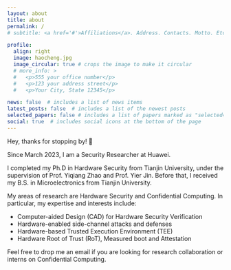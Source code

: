 ```yaml
---
layout: about
title: about
permalink: /
# subtitle: <a href='#'>Affiliations</a>. Address. Contacts. Motto. Etc.

profile:
  align: right
  image: haocheng.jpg
  image_circular: true # crops the image to make it circular
  # more_info: >
  #   <p>555 your office number</p>
  #   <p>123 your address street</p>
  #   <p>Your City, State 12345</p>

news: false  # includes a list of news items
latest_posts: false  # includes a list of the newest posts
selected_papers: false # includes a list of papers marked as "selected={true}"
social: true  # includes social icons at the bottom of the page
---
```


Hey, thanks for stopping by! 👋

Since March 2023, I am a Security Researcher at Huawei. 

I completed my Ph.D in Hardware Security from Tianjin University, under the supervision of Prof. Yiqiang Zhao and Prof. Yier Jin. Before that, I received my B.S. in Microelectronics from Tianjin University.

My areas of research are Hardware Security and Confidential Computing. In particular, my expertise and interests include:

- Computer-aided Design (CAD) for Hardware Security Verification
- Hardware-enabled side-channel attacks and defenses
- Hardware-based Trusted Execution Environment (TEE)
- Hardware Root of Trust (RoT), Measured boot and Attestation

Feel free to drop me an email if you are looking for research collaboration or interns on Confidential Computing.

